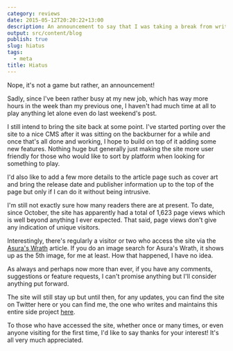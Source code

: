 ```yaml
---
category: reviews
date: 2015-05-12T20:20:22+13:00
description: An announcement to say that I was taking a break from writing reviews
output: src/content/blog
publish: true
slug: hiatus
tags:
  - meta
title: Hiatus
---
```

Nope, it's not a game but rather, an announcement!

Sadly, since I've been rather busy at my new job, which has way more hours in the week than my previous one, I haven't had much time at all to play anything let alone even do last weekend's post.

I still intend to bring the site back at some point. I've started porting over the site to a nice CMS after it was sitting on the backburner for a while and once that's all done and working, I hope to build on top of it adding some new features. Nothing huge but generally just making the site more user friendly for those who would like to sort by platform when looking for something to play.

I'd also like to add a few more details to the article page such as cover art and bring the release date and publisher information up to the top of the page but only if I can do it without being intrusive.

I'm still not exactly sure how many readers there are at present. To date, since October, the site has apparently had a total of 1,623 page views which is well beyond anything I ever expected. That said, page views don't give any indication of unique visitors.

Interestingly, there's regularly a visitor or two who access the site via the [Asura's Wrath](/reviews/asuras-wrath) article. If you do an image search for Asura's Wrath, it shows up as the 5th image, for me at least. How that happened, I have no idea.

As always and perhaps now more than ever, if you have any comments, suggestions or feature requests, I can't promise anything but I'll consider anything put forward.

The site will still stay up but until then, for any updates, you can find the site on Twitter here or you can find me, the one who writes and maintains this entire side project [here](https://twitter.com/sentreh).

To those who have accessed the site, whether once or many times, or even anyone visiting for the first time, I'd like to say thanks for your interest! It's all very much appreciated.
